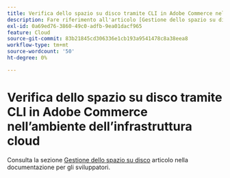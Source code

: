 ```yaml
---
title: Verifica dello spazio su disco tramite CLI in Adobe Commerce nell’ambiente dell’infrastruttura cloud
description: Fare riferimento all'articolo [Gestione dello spazio su disco](https://devdocs.magento.com/guides/v2.3/cloud/project/manage-disk-space.html) nella documentazione per gli sviluppatori.
exl-id: 0a69ed76-3860-49c0-adfb-9ea01dacf965
feature: Cloud
source-git-commit: 83b21845cd306336e1cb193a9541478c8a38eea8
workflow-type: tm+mt
source-wordcount: '50'
ht-degree: 0%

---
```


# Verifica dello spazio su disco tramite CLI in Adobe Commerce nell’ambiente dell’infrastruttura cloud

Consulta la sezione [Gestione dello spazio su disco](https://devdocs.magento.com/guides/v2.3/cloud/project/manage-disk-space.html) articolo nella documentazione per gli sviluppatori.
